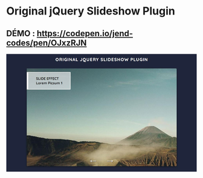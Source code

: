 # Original jQuery Slideshow Plugin

## DÉMO : https://codepen.io/jend-codes/pen/OJxzRJN

![Slideshow-plugin](https://raw.githubusercontent.com/JEND-CODES/Slideshow-jQuery-Plugin/main/capchaSlideshowPlugin.JPG)
